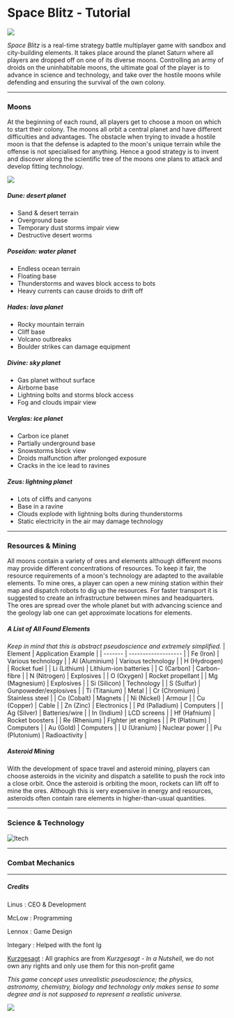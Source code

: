 # **Space Blitz** - Tutorial

![](https://w0.peakpx.com/wallpaper/300/291/HD-wallpaper-sci-fi-black-hole-kurzgesagt-minimalist.jpg)

_Space Blitz_ is a real-time strategy battle multiplayer game with sandbox and city-building elements. It takes place around the planet Saturn where all players are dropped off on one of its diverse moons. Controlling an army of droids on the uninhabitable moons, the ultimate goal of the player is to advance in science and technology, and take over the hostile moons while defending and ensuring the survival of the own colony.

---
### Moons
At the beginning of each round, all players get to choose a moon on which to start their colony. The moons all orbit a central planet and have different difficulties and advantages. The obstacle when trying to invade a hostile moon is that the defense is adapted to the moon's unique terrain while the offense is not specialised for anything. Hence a good strategy is to invent and discover along the scientific tree of the moons one plans to attack and develop fitting technology.

![](https://i.pinimg.com/originals/96/0c/5b/960c5bfc27899d17b010f80347a2cccb.png)

##### Dune: desert planet
- Sand & desert terrain
- Overground base
- Temporary dust storms impair view
- Destructive desert worms

##### Poseidon: water planet
- Endless ocean terrain
- Floating base
- Thunderstorms and waves block access to bots
- Heavy currents can cause droids to drift off

##### Hades: lava planet
- Rocky mountain terrain
- Cliff base
- Volcano outbreaks
- Boulder strikes can damage equipment

##### Divine: sky planet
- Gas planet without surface
- Airborne base
- Lightning bolts and storms block access
- Fog and clouds impair view

##### Verglas: ice planet
- Carbon ice planet
- Partially underground base
- Snowstorms block view
- Droids malfunction after prolonged exposure
- Cracks in the ice lead to ravines

##### Zeus: lightning planet
- Lots of cliffs and canyons
- Base in a ravine
- Clouds explode with lightning bolts during thunderstorms
- Static electricity in the air may damage technology

---
### Resources & Mining
All moons contain a variety of ores and elements although different moons may provide different concentrations of resources. To keep it fair, the resource requirements of a moon's technology are adapted to the available elements. To mine ores, a player can open a new mining station within their map and dispatch robots to dig up the resources. For faster transport it is suggested to create an infrastructure between mines and headquarters. The ores are spread over the whole planet but with advancing science and the geology lab one can get approximate locations for elements.

##### A List of All Found Elements
_Keep in mind that this is abstract pseudoscience and extremely simplified._
| Element | Application Example |
| ------- | ------------------- |
| Fe (Iron) | Various technology |
| Al (Aluminium) | Various technology |
| H (Hydrogen) | Rocket fuel |
| Li (Lithium) | Lithium-ion batteries |
| C (Carbon) | Carbon-fibre |
| N (Nitrogen) | Explosives |
| O (Oxygen) | Rocket propellant |
| Mg (Magnesium) | Explosives |
| Si (Silicon) | Technology |
| S (Sulfur) | Gunpoweder/explosives |
| Ti (Titanium) | Metal |
| Cr (Chromium) | Stainless steel |
| Co (Cobalt) | Magnets |
| Ni (Nickel) | Armour |
| Cu (Copper) | Cable |
| Zn (Zinc) | Electronics |
| Pd (Palladium) | Computers |
| Ag (Silver) | Batteries/wire |
| In (Indium) | LCD screens |
| Hf (Hafnium) | Rocket boosters |
| Re (Rhenium) | Fighter jet engines |
| Pt (Platinum) | Computers |
| Au (Gold) | Computers |
| U (Uranium) | Nuclear power |
| Pu (Plutonium) | Radioactivity |

##### Asteroid Mining
With the development of space travel and asteroid mining, players can choose asteroids in the vicinity and dispatch a satellite to push the rock into a close orbit. Once the asteroid is orbiting the moon, rockets can lift off to mine the ores. Although this is very expensive in energy and resources, asteroids often contain rare elements in higher-than-usual quantities.

---
### Science & Technology
![ltech]

---
### Combat Mechanics

---
##### **Credits**
Linus
: CEO & Development

McLow
: Programming

Lennox
: Game Design

Integary
: Helped with the font Ig

[Kurzgesagt](https://kurzgesagt.org/)
: All graphics are from _Kurzgesagt - In a Nutshell_, we do not own any rights and only use them for this non-profit game

_This game concept uses unrealistic pseudoscience; the physics, astronomy, chemistry, biology and technology only makes sense to some degree and is not supposed to represent a realistic universe._

![](https://www.reviewgeek.com/p/uploads/2021/01/63565101.png?height=200p&trim=2,2,2,2&crop=16:9)

[ltech]: https://cvws.icloud-content.com/B/ARQNPL2QndMnXzqNThv5YJFfv505AXWSDg3a6ovsl3zh7gT9X7QZJnoI/LTechTree.png?o=As6kaZ3OmKt198ZtfJtIaN-i6Dy7-wWhwSl9bpU5ZiR9&v=1&x=3&a=CAog4gjgaXbnXVIiB3IK9k6h9CscdRt-0-CRFZgnRuynaXwSbxCjtaeb3S8Yw6zem90vIgEAUgRfv505WgQZJnoIaicucApFL3KJtdL3jZ0tTBATN0VrfCtyHLwrHJpI3K79dDPrV_f__MhyJ1fUlogG3qwOAPKpnl-1DEJlTTF2iCAi8_-GvxwhQ24wHEvVAEe7DQ&e=1639930369&fl=&r=b0f2febf-d1d9-49d5-b016-c07dbcc9bef8-1&k=uXfc-DZRSMe6Hk03-AbM6A&ckc=com.apple.clouddocs&ckz=com.apple.CloudDocs&p=65&s=oM9rqm_wfhMBqTYrcKtEaPwqa7E&cd=i
[dtech]: https://cvws.icloud-content.com/B/AbUctUp5S0y5KUgb172iK1ROmjpZAbysVaBY7F_HWXvsfb2ckuSXA9b9/DTechTree.png?o=ArSftMPL-Do7AfvM3GNqx2EuFZuPArK3ZSdXwUT2aZla&v=1&x=3&a=CAogboU6QCN2T2baTxx1pRY6KbKn4aTE7Q5yi5qMs2XLJe0SbxCcx6yb3S8YvL7jm90vIgEAUgROmjpZWgSXA9b9aic-Uj2dpQHjyBzwLGN0ouw07-QT5Tl0O_AXIAXwfzMcHgNOm6RTsnVyJw3cZ-i5qCcOPu0atWJ3MCRK6_A0bxWVD664zi7LxKHWGiFoNZjKqQ&e=1639930453&fl=&r=7b0d4e3c-1d09-44b6-bcb4-aec86a3bcd01-1&k=8FvhguSh-eiT-uEj2K3xbw&ckc=com.apple.clouddocs&ckz=com.apple.CloudDocs&p=65&s=gRfeJMIKN00x1ISUUR0cJfoXsY0&cd=i